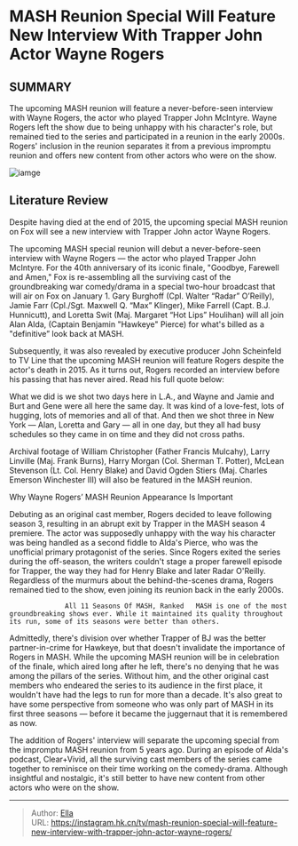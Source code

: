# MASH Reunion Special Will Feature New Interview With Trapper John Actor Wayne Rogers


## SUMMARY 



  The upcoming MASH reunion will feature a never-before-seen interview with Wayne Rogers, the actor who played Trapper John McIntyre.   Wayne Rogers left the show due to being unhappy with his character&#39;s role, but remained tied to the series and participated in a reunion in the early 2000s.   Rogers&#39; inclusion in the reunion separates it from a previous impromptu reunion and offers new content from other actors who were on the show.  

![iamge](https://static1.srcdn.com/wordpress/wp-content/uploads/2020/07/mash-trapper-wayne-rogers.jpg)

## Literature Review
Despite having died at the end of 2015, the upcoming special MASH reunion on Fox will see a new interview with Trapper John actor Wayne Rogers. 




The upcoming MASH special reunion will debut a never-before-seen interview with Wayne Rogers — the actor who played Trapper John McIntyre. For the 40th anniversary of its iconic finale, &#34;Goodbye, Farewell and Amen,&#34; Fox is re-assembling all the surviving cast of the groundbreaking war comedy/drama in a special two-hour broadcast that will air on Fox on January 1. Gary Burghoff (Cpl. Walter “Radar” O’Reilly), Jamie Farr (Cpl./Sgt. Maxwell Q. “Max” Klinger), Mike Farrell (Capt. B.J. Hunnicutt), and Loretta Swit (Maj. Margaret “Hot Lips” Houlihan) will all join Alan Alda, (Captain Benjamin &#34;Hawkeye&#34; Pierce) for what&#39;s billed as a &#34;definitive” look back at MASH.




Subsequently, it was also revealed by executive producer John Scheinfeld to TV Line that the upcoming MASH reunion will feature Rogers despite the actor&#39;s death in 2015. As it turns out, Rogers recorded an interview before his passing that has never aired. Read his full quote below:


What we did is we shot two days here in L.A., and Wayne and Jamie and Burt and Gene were all here the same day. It was kind of a love-fest, lots of hugging, lots of memories and all of that. And then we shot three in New York — Alan, Loretta and Gary — all in one day, but they all had busy schedules so they came in on time and they did not cross paths.




Archival footage of William Christopher (Father Francis Mulcahy), Larry Linville (Maj. Frank Burns), Harry Morgan (Col. Sherman T. Potter), McLean Stevenson (Lt. Col. Henry Blake) and David Ogden Stiers (Maj. Charles Emerson Winchester III) will also be featured in the MASH reunion.





 Why Wayne Rogers’ MASH Reunion Appearance Is Important 
          




Debuting as an original cast member, Rogers decided to leave following season 3, resulting in an abrupt exit by Trapper in the MASH season 4 premiere. The actor was supposedly unhappy with the way his character was being handled as a second fiddle to Alda&#39;s Pierce, who was the unofficial primary protagonist of the series. Since Rogers exited the series during the off-season, the writers couldn&#39;t stage a proper farewell episode for Trapper, the way they had for Henry Blake and later Radar O&#39;Reilly. Regardless of the murmurs about the behind-the-scenes drama, Rogers remained tied to the show, even joining its reunion back in the early 2000s.

                  All 11 Seasons Of MASH, Ranked   MASH is one of the most groundbreaking shows ever. While it maintained its quality throughout its run, some of its seasons were better than others.    

Admittedly, there&#39;s division over whether Trapper of BJ was the better partner-in-crime for Hawkeye, but that doesn&#39;t invalidate the importance of Rogers in MASH. While the upcoming MASH reunion will be in celebration of the finale, which aired long after he left, there&#39;s no denying that he was among the pillars of the series. Without him, and the other original cast members who endeared the series to its audience in the first place, it wouldn&#39;t have had the legs to run for more than a decade. It&#39;s also great to have some perspective from someone who was only part of MASH in its first three seasons — before it became the juggernaut that it is remembered as now.




The addition of Rogers&#39; interview will separate the upcoming special from the impromptu MASH reunion from 5 years ago. During an episode of Alda&#39;s podcast, Clear&#43;Vivid, all the surviving cast members of the series came together to reminisce on their time working on the comedy-drama. Although insightful and nostalgic, it&#39;s still better to have new content from other actors who were on the show.



---

> Author: [Ella](https://instagram.hk.cn/)  
> URL: https://instagram.hk.cn/tv/mash-reunion-special-will-feature-new-interview-with-trapper-john-actor-wayne-rogers/  

